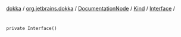 [dokka](../../../../index.md) / [org.jetbrains.dokka](../../../index.md) / [DocumentationNode](../../index.md) / [Kind](../index.md) / [Interface](index.md) / [<init>](_init_.md)

# <init>

```
private Interface()
```
